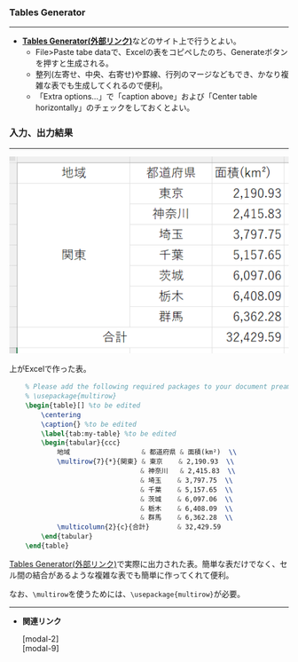<!--22-->
<!--Excel等で作った表をTeXに挿入-->

### Tables Generator

---

- [**Tables Generator(外部リンク)**](https://www.tablesgenerator.com/latex_tables)などのサイト上で行うとよい。
    - File>Paste tabe dataで、Excelの表をコピペしたのち、Generateボタンを押すと生成される。
    - 整列(左寄せ、中央、右寄せ)や罫線、行列のマージなどもでき、かなり複雑な表でも生成してくれるので便利。
    - 「Extra options…」で「caption above」および「Center table horizontally」のチェックをしておくとよい。

### 入力、出力結果

---

![1](./insert-excel-tables/1.png "max-width=500px")

上がExcelで作った表。

```latex
    % Please add the following required packages to your document preamble:
    % \usepackage{multirow}
    \begin{table}[] %to be edited
        \centering
        \caption{} %to be edited
        \label{tab:my-table} %to be edited
        \begin{tabular}{ccc}
            地域                  & 都道府県 & 面積(km²)  \\
            \multirow{7}{*}{関東} & 東京    & 2,190.93  \\
                                 & 神奈川   & 2,415.83  \\
                                 & 埼玉    & 3,797.75  \\
                                 & 千葉    & 5,157.65  \\
                                 & 茨城    & 6,097.06  \\
                                 & 栃木    & 6,408.09  \\
                                 & 群馬    & 6,362.28  \\
            \multicolumn{2}{c}{合計}       & 32,429.59
        \end{tabular}
    \end{table}
```

[Tables Generator(外部リンク)](https://www.tablesgenerator.com/latex_tables)で実際に出力された表。簡単な表だけでなく、セル間の結合があるような複雑な表でも簡単に作ってくれて便利。

なお、`\multirow`を使うためには、`\usepackage{multirow}`が必要。

---

- **関連リンク**
    
    <div class="related-link-wrapper">
        [modal-2]<!--表挿入(tabular環境)--><br>    
        [modal-9]<!--好きな位置に図表を配置(floatパッケージ)-->
    </div>